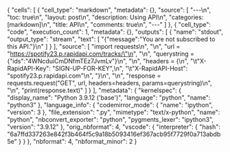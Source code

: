 {
 "cells": [
  {
   "cell_type": "markdown",
   "metadata": {},
   "source": [
    "---\n",
    "toc: true\n",
    "layout: post\n",
    "description: Using API\n",
    "categories: [markdown]\n",
    "title: API\n",
    "comments: true\n",
    "---"
   ]
  },
  {
   "cell_type": "code",
   "execution_count": 1,
   "metadata": {},
   "outputs": [
    {
     "name": "stdout",
     "output_type": "stream",
     "text": [
      "{\"message\":\"You are not subscribed to this API.\"}\n"
     ]
    }
   ],
   "source": [
    "import requests\n",
    "\n",
    "url = \"https://spotify23.p.rapidapi.com/tracks/\"\n",
    "\n",
    "querystring = {\"ids\":\"4WNcduiCmDNfmTEz7JvmLv\"}\n",
    "\n",
    "headers = {\n",
    "\t\"X-RapidAPI-Key\": \"SIGN-UP-FOR-KEY\",\n",
    "\t\"X-RapidAPI-Host\": \"spotify23.p.rapidapi.com\"\n",
    "}\n",
    "\n",
    "response = requests.request(\"GET\", url, headers=headers, params=querystring)\n",
    "\n",
    "print(response.text)"
   ]
  }
 ],
 "metadata": {
  "kernelspec": {
   "display_name": "Python 3.9.12 ('base')",
   "language": "python",
   "name": "python3"
  },
  "language_info": {
   "codemirror_mode": {
    "name": "ipython",
    "version": 3
   },
   "file_extension": ".py",
   "mimetype": "text/x-python",
   "name": "python",
   "nbconvert_exporter": "python",
   "pygments_lexer": "ipython3",
   "version": "3.9.12"
  },
  "orig_nbformat": 4,
  "vscode": {
   "interpreter": {
    "hash": "6a7ffd337263e842f3b464f5c9a18b5093416ef367acb95f7729f0a713abdb5e"
   }
  }
 },
 "nbformat": 4,
 "nbformat_minor": 2
}
